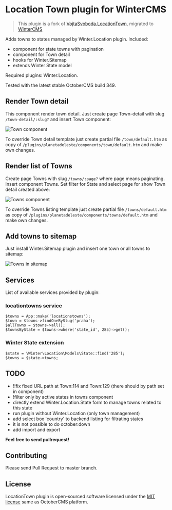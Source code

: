 # Location Town plugin for WinterCMS

> This plugin is a fork of [VojtaSvoboda.LocationTown](https://github.com/vojtasvoboda/oc-locationtowns-plugin), migrated to [WinterCMS](https://wintercms.com)

Adds towns to states managed by Winter.Location plugin. Included:

- component for state towns with pagination
- component for Town detail
- hooks for Winter.Sitemap
- extends Winter State model

Required plugins: Winter.Location.

Tested with the latest stable OctoberCMS build 349.

## Render Town detail

This component render town detail. Just create page Town-detail with slug
`/town-detail/:slug?` and insert Town component:

![Town component](assets/images/locationtowns-component-town.png)

To override Town detail template just create partial file `/town/default.htm` as copy
of `/plugins/planetadeleste/components/town/default.htm` and make own changes.

## Render list of Towns

Create page Towns with slug `/towns/:page?` where page means paginating. Insert
component Towns. Set filter for State and select page for show Town detail
created above:

![Towns component](assets/images/locationtowns-component-towns.png)

To override Towns listing template just create partial file `/towns/default.htm` as copy
of `/plugins/planetadeleste/components/towns/default.htm` and make own changes.

## Add towns to sitemap

Just install Winter.Sitemap plugin and insert one town or all towns to sitemap:

![Towns in sitemap](assets/images/locationtowns-sitemap-integration.png)

## Services

List of available services provided by plugin:

### locationtowns service

```
$towns = App::make('locationstowns');
$town = $towns->findOneBySlug('praha');
$allTowns = $towns->all();
$townsByState = $towns->where('state_id', 285)->get();
```

### Winter State extension

```
$state = \Winter\Location\Models\State::find('285');
$towns = $state->towns;
```

## TODO

- !!fix fixed URL path at Town:114 and Town:129 (there should by path set in component)
- !filter only by active states in towns component
- directly extend Winter.Location.State form to manage towns related to this state
- run plugin without Winter.Location (only town management)
- add select box 'country' to backend listing for filtrating states
- it is not possible to do october:down
- add import and export

**Feel free to send pullrequest!**

## Contributing

Please send Pull Request to master branch.

## License

LocationTown plugin is open-sourced software licensed under the [MIT license](http://opensource.org/licenses/MIT) same as OctoberCMS platform.
